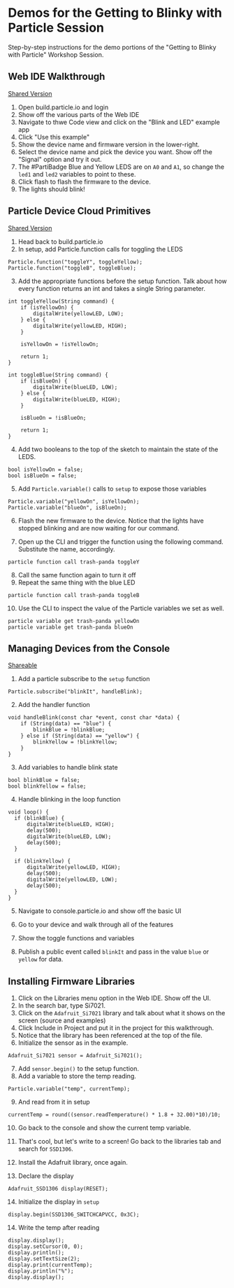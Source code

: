 # Demos for the Getting to Blinky with Particle Session

Step-by-step instructions for the demo portions of the "Getting to Blinky with Particle" Workshop Session.

## Web IDE Walkthrough

[Shared Version](https://go.particle.io/shared_apps/5b55fef60cd885b7af000ec9)

1.  Open build.particle.io and login
2.  Show off the various parts of the Web IDE
3.  Navigate to thwe Code view and click on the "Blink and LED" example app
4.  Click "Use this example"
5.  Show the device name and firmware version in the lower-right.
6.  Select the device name and pick the device you want. Show off the "Signal" option and try it out.
7.  The #PartiBadge Blue and Yellow LEDS are on `A0` and `A1`, so change the `led1` and `led2` variables to point to these.
8.  Click flash to flash the firmware to the device.
9.  The lights should blink!

## Particle Device Cloud Primitives

[Shared Version](https://go.particle.io/shared_apps/5b5603210cd885c539001296)

1.  Head back to build.particle.io
2.  In setup, add Particle.function calls for toggling the LEDS

```
Particle.function("toggleY", toggleYellow);
Particle.function("toggleB", toggleBlue);
```

3.  Add the appropriate functions before the setup function. Talk about how every function returns an int and takes a single String parameter.

```
int toggleYellow(String command) {
    if (isYellowOn) {
        digitalWrite(yellowLED, LOW);
    } else {
        digitalWrite(yellowLED, HIGH);
    }

    isYellowOn = !isYellowOn;

    return 1;
}

int toggleBlue(String command) {
    if (isBlueOn) {
        digitalWrite(blueLED, LOW);
    } else {
        digitalWrite(blueLED, HIGH);
    }

    isBlueOn = !isBlueOn;

    return 1;
}
```

4.  Add two booleans to the top of the sketch to maintain the state of the LEDS.

```
bool isYellowOn = false;
bool isBlueOn = false;
```

5.  Add `Particle.variable()` calls to `setup` to expose those variables

```
Particle.variable("yellowOn", isYellowOn);
Particle.variable("blueOn", isBlueOn);
```

6.  Flash the new firmware to the device. Notice that the lights have stopped blinking and are now waiting for our command.

7.  Open up the CLI and trigger the function using the following command. Substitute the name, accordingly.

```
particle function call trash-panda toggleY
```

8.  Call the same function again to turn it off
9.  Repeat the same thing with the blue LED

```
particle function call trash-panda toggleB
```

10. Use the CLI to inspect the value of the Particle variables we set as well.

```
particle variable get trash-panda yellowOn
particle variable get trash-panda blueOn
```

## Managing Devices from the Console

[Shareable](https://go.particle.io/shared_apps/5b5610530cd88508dc00119a)

1.  Add a particle subscribe to the `setup` function

```
Particle.subscribe("blinkIt", handleBlink);
```

2.  Add the handler function

```
void handleBlink(const char *event, const char *data) {
    if (String(data) == "blue") {
        blinkBlue = !blinkBlue;
    } else if (String(data) == "yellow") {
        blinkYellow = !blinkYellow;
    }
}
```

3.  Add variables to handle blink state

```
bool blinkBlue = false;
bool blinkYellow = false;
```

4.  Handle blinking in the loop function

```
void loop() {
  if (blinkBlue) {
      digitalWrite(blueLED, HIGH);
      delay(500);
      digitalWrite(blueLED, LOW);
      delay(500);
  }

  if (blinkYellow) {
      digitalWrite(yellowLED, HIGH);
      delay(500);
      digitalWrite(yellowLED, LOW);
      delay(500);
  }
}
```

5.  Navigate to console.particle.io and show off the basic UI

6.  Go to your device and walk through all of the features

7.  Show the toggle functions and variables

8.  Publish a public event called `blinkIt` and pass in the value `blue` or `yellow` for data.

## Installing Firmware Libraries

1.  Click on the Libraries menu option in the Web IDE. Show off the UI.
2.  In the search bar, type Si7021.
3.  Click on the `Adafruit_Si7021` library and talk about what it shows on the screen (source and examples)
4.  Click Include in Project and put it in the project for this walkthrough.
5.  Notice that the library has been referenced at the top of the file.
6.  Initialize the sensor as in the example.

```
Adafruit_Si7021 sensor = Adafruit_Si7021();
```

7.  Add `sensor.begin()` to the setup function.
8.  Add a variable to store the temp reading.

```
Particle.variable("temp", currentTemp);
```

9.  And read from it in setup

```
currentTemp = round((sensor.readTemperature() * 1.8 + 32.00)*10)/10;
```

10. Go back to the console and show the current temp variable.

11. That's cool, but let's write to a screen! Go back to the libraries tab and search for `SSD1306`.

12. Install the Adafruit library, once again.

13. Declare the display

```
Adafruit_SSD1306 display(RESET);
```

14. Initialize the display in `setup`

```
display.begin(SSD1306_SWITCHCAPVCC, 0x3C);
```

14. Write the temp after reading

```
display.display();
display.setCursor(0, 0);
display.println();
display.setTextSize(2);
display.print(currentTemp);
display.println("%");
display.display();
```
